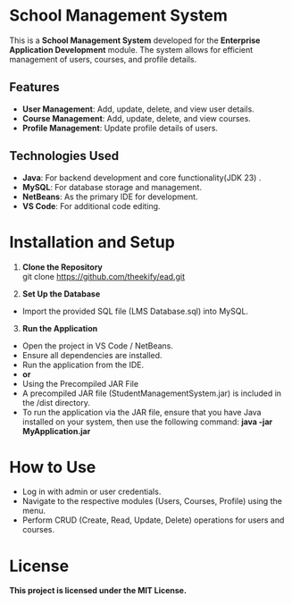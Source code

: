 # School Management System  

This is a **School Management System** developed for the **Enterprise Application Development** module. The system allows for efficient management of users, courses, and profile details.  

## Features  
- **User Management**: Add, update, delete, and view user details.  
- **Course Management**: Add, update, delete, and view courses.  
- **Profile Management**: Update profile details of users.  

## Technologies Used  
- **Java**: For backend development and core functionality(JDK 23) .  
- **MySQL**: For database storage and management.  
- **NetBeans**: As the primary IDE for development.  
- **VS Code**: For additional code editing.  

# Installation and Setup  
1. **Clone the Repository**  
   git clone https://github.com/theekify/ead.git  

2. **Set Up the Database**
- Import the provided SQL file (LMS Database.sql) into MySQL.

3. **Run the Application**
- Open the project in VS Code / NetBeans.
- Ensure all dependencies are installed.
- Run the application from the IDE.
- **or**
- Using the Precompiled JAR File
- A precompiled JAR file (StudentManagementSystem.jar) is included in the /dist directory.
- To run the application via the JAR file, ensure that you have Java installed on your system, then use the following command: **java -jar MyApplication.jar**

# How to Use
- Log in with admin or user credentials.
- Navigate to the respective modules (Users, Courses, Profile) using the menu.
- Perform CRUD (Create, Read, Update, Delete) operations for users and courses.

# License
**This project is licensed under the MIT License.**
